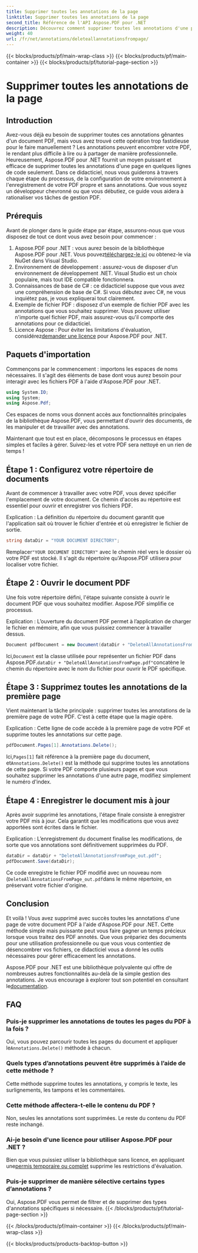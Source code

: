 ```yaml
---
title: Supprimer toutes les annotations de la page
linktitle: Supprimer toutes les annotations de la page
second_title: Référence de l'API Aspose.PDF pour .NET
description: Découvrez comment supprimer toutes les annotations d'une page PDF à l'aide d'Aspose.PDF pour .NET. Suivez notre guide étape par étape pour nettoyer efficacement vos PDF.
weight: 40
url: /fr/net/annotations/deleteallannotationsfrompage/
---
```


{{< blocks/products/pf/main-wrap-class >}}
{{< blocks/products/pf/main-container >}}
{{< blocks/products/pf/tutorial-page-section >}}

# Supprimer toutes les annotations de la page

## Introduction
Avez-vous déjà eu besoin de supprimer toutes ces annotations gênantes d'un document PDF, mais vous avez trouvé cette opération trop fastidieuse pour le faire manuellement ? Les annotations peuvent encombrer votre PDF, le rendant plus difficile à lire ou à partager de manière professionnelle. Heureusement, Aspose.PDF pour .NET fournit un moyen puissant et efficace de supprimer toutes les annotations d'une page en quelques lignes de code seulement. Dans ce didacticiel, nous vous guiderons à travers chaque étape du processus, de la configuration de votre environnement à l'enregistrement de votre PDF propre et sans annotations. Que vous soyez un développeur chevronné ou que vous débutiez, ce guide vous aidera à rationaliser vos tâches de gestion PDF.

## Prérequis

Avant de plonger dans le guide étape par étape, assurons-nous que vous disposez de tout ce dont vous avez besoin pour commencer :

1.  Aspose.PDF pour .NET : vous aurez besoin de la bibliothèque Aspose.PDF pour .NET. Vous pouvez[téléchargez-le ici](https://releases.aspose.com/pdf/net/) ou obtenez-le via NuGet dans Visual Studio.
2. Environnement de développement : assurez-vous de disposer d’un environnement de développement .NET. Visual Studio est un choix populaire, mais tout IDE compatible fonctionnera.
3. Connaissances de base de C# : ce didacticiel suppose que vous avez une compréhension de base de C#. Si vous débutez avec C#, ne vous inquiétez pas, je vous expliquerai tout clairement.
4. Exemple de fichier PDF : disposez d'un exemple de fichier PDF avec les annotations que vous souhaitez supprimer. Vous pouvez utiliser n'importe quel fichier PDF, mais assurez-vous qu'il comporte des annotations pour ce didacticiel.
5.  Licence Aspose : Pour éviter les limitations d'évaluation, considérez[demander une licence](https://purchase.aspose.com/temporary-license/) pour Aspose.PDF pour .NET.

## Paquets d'importation

Commençons par le commencement : importons les espaces de noms nécessaires. Il s'agit des éléments de base dont vous aurez besoin pour interagir avec les fichiers PDF à l'aide d'Aspose.PDF pour .NET.

```csharp
using System.IO;
using System;
using Aspose.Pdf;
```

Ces espaces de noms vous donnent accès aux fonctionnalités principales de la bibliothèque Aspose.PDF, vous permettant d'ouvrir des documents, de les manipuler et de travailler avec des annotations.

Maintenant que tout est en place, décomposons le processus en étapes simples et faciles à gérer. Suivez-les et votre PDF sera nettoyé en un rien de temps !

## Étape 1 : Configurez votre répertoire de documents

Avant de commencer à travailler avec votre PDF, vous devez spécifier l'emplacement de votre document. Ce chemin d'accès au répertoire est essentiel pour ouvrir et enregistrer vos fichiers PDF.

Explication : La définition du répertoire du document garantit que l'application sait où trouver le fichier d'entrée et où enregistrer le fichier de sortie.

```csharp
string dataDir = "YOUR DOCUMENT DIRECTORY";
```

 Remplacer`"YOUR DOCUMENT DIRECTORY"` avec le chemin réel vers le dossier où votre PDF est stocké. Il s'agit du répertoire qu'Aspose.PDF utilisera pour localiser votre fichier.

## Étape 2 : Ouvrir le document PDF

Une fois votre répertoire défini, l'étape suivante consiste à ouvrir le document PDF que vous souhaitez modifier. Aspose.PDF simplifie ce processus.

Explication : L’ouverture du document PDF permet à l’application de charger le fichier en mémoire, afin que vous puissiez commencer à travailler dessus.

```csharp
Document pdfDocument = new Document(dataDir + "DeleteAllAnnotationsFromPage.pdf");
```

 Ici,`Document` est la classe utilisée pour représenter un fichier PDF dans Aspose.PDF.`dataDir + "DeleteAllAnnotationsFromPage.pdf"`concatène le chemin du répertoire avec le nom du fichier pour ouvrir le PDF spécifique.

## Étape 3 : Supprimez toutes les annotations de la première page

Vient maintenant la tâche principale : supprimer toutes les annotations de la première page de votre PDF. C'est à cette étape que la magie opère.

Explication : Cette ligne de code accède à la première page de votre PDF et supprime toutes les annotations sur cette page.

```csharp
pdfDocument.Pages[1].Annotations.Delete();
```

 Ici,`Pages[1]` fait référence à la première page du document, et`Annotations.Delete()` est la méthode qui supprime toutes les annotations de cette page. Si votre PDF comporte plusieurs pages et que vous souhaitez supprimer les annotations d'une autre page, modifiez simplement le numéro d'index.

## Étape 4 : Enregistrer le document mis à jour

Après avoir supprimé les annotations, l'étape finale consiste à enregistrer votre PDF mis à jour. Cela garantit que les modifications que vous avez apportées sont écrites dans le fichier.

Explication : L’enregistrement du document finalise les modifications, de sorte que vos annotations sont définitivement supprimées du PDF.

```csharp
dataDir = dataDir + "DeleteAllAnnotationsFromPage_out.pdf";
pdfDocument.Save(dataDir);
```

Ce code enregistre le fichier PDF modifié avec un nouveau nom (`DeleteAllAnnotationsFromPage_out.pdf`dans le même répertoire, en préservant votre fichier d'origine.

## Conclusion

Et voilà ! Vous avez supprimé avec succès toutes les annotations d'une page de votre document PDF à l'aide d'Aspose.PDF pour .NET. Cette méthode simple mais puissante peut vous faire gagner un temps précieux lorsque vous traitez des PDF annotés. Que vous prépariez des documents pour une utilisation professionnelle ou que vous vous contentiez de désencombrer vos fichiers, ce didacticiel vous a donné les outils nécessaires pour gérer efficacement les annotations.

 Aspose.PDF pour .NET est une bibliothèque polyvalente qui offre de nombreuses autres fonctionnalités au-delà de la simple gestion des annotations. Je vous encourage à explorer tout son potentiel en consultant le[documentation](https://reference.aspose.com/pdf/net/).

## FAQ

### Puis-je supprimer les annotations de toutes les pages du PDF à la fois ?
 Oui, vous pouvez parcourir toutes les pages du document et appliquer le`Annotations.Delete()` méthode à chacun.

### Quels types d’annotations peuvent être supprimés à l’aide de cette méthode ?
Cette méthode supprime toutes les annotations, y compris le texte, les surlignements, les tampons et les commentaires.

### Cette méthode affectera-t-elle le contenu du PDF ?
Non, seules les annotations sont supprimées. Le reste du contenu du PDF reste inchangé.

### Ai-je besoin d'une licence pour utiliser Aspose.PDF pour .NET ?
 Bien que vous puissiez utiliser la bibliothèque sans licence, en appliquant une[permis temporaire ou complet](https://purchase.aspose.com/temporary-license/) supprime les restrictions d'évaluation.

### Puis-je supprimer de manière sélective certains types d’annotations ?
Oui, Aspose.PDF vous permet de filtrer et de supprimer des types d'annotations spécifiques si nécessaire.
{{< /blocks/products/pf/tutorial-page-section >}}

{{< /blocks/products/pf/main-container >}}
{{< /blocks/products/pf/main-wrap-class >}}

{{< blocks/products/products-backtop-button >}}
